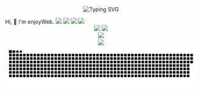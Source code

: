 <p align="center">
   <img src="https://readme-typing-svg.herokuapp.com?font=Fira+Code&pause=1000&center=true&vCenter=true&width=435&lines=Do+What+You+Want" alt="Typing SVG" />
</p>
Hi, 👋  I'm enjoyWeb.
<a href="http://www.zlingweb.com"><img src="http://img.zlingweb.com/github/%E4%B8%AA%E4%BA%BA%E7%BD%91%E7%AB%99%E5%9B%BE%E6%A0%87.png"></a>
<a href="https://blog.csdn.net/u012804440" target="_blank"><img src="http://img.zlingweb.com/github/csdn%E5%9B%BE%E6%A0%87.png"></a>
<a href="http://img.zlingweb.com/github/%E5%B0%8F%E9%A9%AC%E7%94%B2%E5%BE%AE%E4%BF%A1%E5%B0%8F%E7%A8%8B%E5%BA%8F%E4%BA%8C%E7%BB%B4%E7%A0%81.jpg" target="_blank"><img src="http://img.zlingweb.com/github/%E5%BE%AE%E4%BF%A1%E5%B0%8F%E7%A8%8B%E5%BA%8F%E5%9B%BE%E6%A0%87.png"></a>
<a href="http://img.zlingweb.com/github/%E5%B0%8F%E9%A9%AC%E7%94%B2%E5%BE%AE%E4%BF%A1%E5%85%AC%E4%BC%97%E5%8F%B7%E4%BA%8C%E7%BB%B4%E7%A0%81.jpg" target="_blank"><img src="http://img.zlingweb.com/github/%E5%BE%AE%E4%BF%A1%E5%85%AC%E4%BC%97%E5%8F%B7%E5%9B%BE%E6%A0%87.png"></a>
<div align="center">
<span>  </span>
<img height="170px" src="https://github-readme-stats.vercel.app/api?username=enjoyWeb" /><span>  </span><img height="170px" src="https://github-readme-stats.vercel.app/api/top-langs/?username=enjoyWeb&layout=compact&langs_count=8" />
<span>  </span>
</div>
<div align="center">
    <img  src="https://github-readme-streak-stats.herokuapp.com/?user=Achuan-2" />
</div>
<div align="center">
    <img src="https://activity-graph.herokuapp.com/graph?username=Achuan-2&theme=minimal" />
</div>
<div align="center"><img src="https://raw.githubusercontent.com/Achuan-2/Achuan-2/main/assets/github-contribution-grid-snake.svg" ></div>
